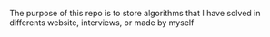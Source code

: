The purpose of this repo is to store algorithms that I have solved in differents website, interviews, or made by myself
